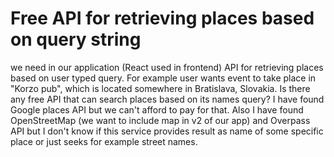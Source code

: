 
# Free API for retrieving places based on query string

we need in our application (React used in frontend) API for retrieving places based on user typed query. For example user wants event to take place in "Korzo pub", which is located somewhere in Bratislava, Slovakia. Is there any free API that can search places based on its names query? I have found Google places API but we can't afford to pay for that. Also I have found OpenStreetMap (we want to include map in v2 of our app) and Overpass API but I don't know if this service provides result as name of some specific place or just seeks for example street names.

        